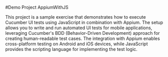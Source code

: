 #Demo Project AppiumWithJS

This project is a sample exercise that demonstrates how to execute Cucumber UI tests using JavaScript in combination with Appium. The setup allows you to write and run automated UI tests for mobile applications, leveraging Cucumber's BDD (Behavior-Driven Development) approach for creating human-readable test cases. The integration with Appium enables cross-platform testing on Android and iOS devices, while JavaScript provides the scripting language for implementing the test logic.
